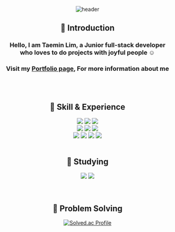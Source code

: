 

<div align=center>

![header](https://capsule-render.vercel.app/api?type=transparent&color=timeGradient&height=300&section=header&text=Welcome%20&fontSize=90&desc=Hello,%20I%20am%20devTaemin&descAlign=50&descAlignY=65)


<!--소개-->

## 📌 Introduction
### Hello, I am Taemin Lim, a Junior full-stack developer <br> who loves to do projects with joyful people ☺️
### Visit my [Portfolio page](https://devTaemin.github.io), For more information about me
<br/>
<br/>
 
<!--Skill-->
## 📌 Skill & Experience
  
<!--FrontEnd-->
<img src="https://img.shields.io/badge/Flask-000000?style=flat&logo=Flask&logoColor=white"/>
<img src="https://img.shields.io/badge/Django-092E20?style=flat&logo=Django&logoColor=white"/>
<img src="https://img.shields.io/badge/Node.js-339933?style=flat&logo=Node.js&logoColor=white"/>
<br/>
<!--BackEnd-->
<img src="https://img.shields.io/badge/Firebase-FFCA28?style=flat&logo=Firebase&logoColor=white"/>
<img src="https://img.shields.io/badge/Amazon S3-569A31?style=flat&logo=Amazon S3&logoColor=white"/>
<img src="https://img.shields.io/badge/MySQL-4479A1?style=flat&logo=MySQL&logoColor=white"/>

<br/>
<!--Language, tool-->
<img src="https://img.shields.io/badge/Java-007396?style=flat&logo=Java&logoColor=white"/>
<img src="https://img.shields.io/badge/JavaScript-F7DF1E?style=flat&logo=JavaScript&logoColor=white"/>
<img src="https://img.shields.io/badge/C++-00599C?style=flat&logo=C++&logoColor=white"/>
<img src="https://img.shields.io/badge/Python-3776AB?style=flat&logo=Python&logoColor=white"/>
<br/>
<br/>
  
<!--Studying -->

## 📌 Studying
<!--FrontEnd-->
<img src="https://img.shields.io/badge/Vue.js-4FC08D?style=flat&logo=Vue.js&logoColor=white"/>
<!--BackEnd-->
<img src="https://img.shields.io/badge/Spring-6DB33F?style=flat&logo=Spring&logoColor=white"/>
<!--Language, tool-->
<br/>
<br/> 
<br/>

<!--Algorithm -->

## 📌 Problem Solving

[![Solved.ac Profile](http://mazassumnida.wtf/api/v2/generate_badge?boj=devTaemin)](https://solved.ac/devTaemin)
<br/>
<br/>
<br/>
  
</div>
